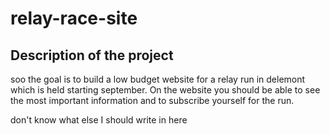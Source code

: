 # relay-race-site
## Description of the project
soo the goal is to build a low budget website for a relay run in delemont which is held starting september. On the website you should be able to see the most important information and to subscribe yourself for the run. 

don't know what else I should write in here